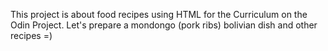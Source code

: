 This project is about food recipes using HTML for the Curriculum on the Odin Project. Let's prepare a mondongo (pork ribs) bolivian dish and other recipes =)